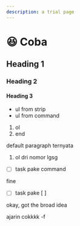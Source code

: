 ```yaml
---
description: a trial page
---
```


# 😆 Coba

## ​Heading 1

### Heading 2

#### Heading 3

* ul from strip
* ul from command

1. ol
2. end

default paragraph ternyata

1. ol dri nomor lgsg

* [ ] task pake command

fine

* [ ] task pake \[ ]

okay, got the broad idea

ajarin cokkkk -f


